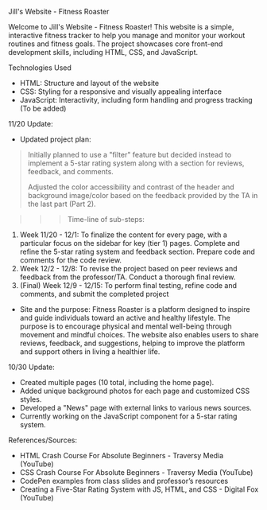Jill's Website - Fitness Roaster

Welcome to Jill's Website - Fitness Roaster! 
This website is a simple, interactive fitness tracker to help you manage and monitor your workout routines and fitness goals. 
The project showcases core front-end development skills, including HTML, CSS, and JavaScript.


Technologies Used
- HTML: Structure and layout of the website
- CSS: Styling for a responsive and visually appealing interface
- JavaScript: Interactivity, including form handling and progress tracking (To be added)

11/20 Update:
- Updated project plan:
 > Initially planned to use a "filter" feature but decided instead to implement a 5-star rating system along with a section for reviews, feedback, and comments.
> 
 > Adjusted the color accessibility and contrast of the header and background image/color based on the feedback provided by the TA in the last part (Part 2).

> >> Time-line of sub-steps:
1. Week 11/20 - 12/1: To finalize the content for every page, with a particular focus on the sidebar for key (tier 1) pages. Complete and refine the 5-star rating system and feedback section. Prepare code and comments for the code review.
2. Week 12/2 - 12/8: To revise the project based on peer reviews and feedback from the professor/TA. Conduct a thorough final review.
3. (Final) Week 12/9 - 12/15: To perform final testing, refine code and comments, and submit the completed project

- Site and the purpose: 
Fitness Roaster is a platform designed to inspire and guide individuals toward an active and healthy lifestyle. The purpose is to encourage physical and mental well-being through movement and mindful choices. The website also enables users to share reviews, feedback, and suggestions, helping to improve the platform and support others in living a healthier life.


10/30 Update:
- Created multiple pages (10 total, including the home page).
- Added unique background photos for each page and customized CSS styles.
- Developed a "News" page with external links to various news sources.
- Currently working on the JavaScript component for a 5-star rating system.

References/Sources:
- HTML Crash Course For Absolute Beginners - Traversy Media (YouTube)
- CSS Crash Course For Absolute Beginners - Traversy Media (YouTube)
- CodePen examples from class slides and professor’s resources
- Creating a Five-Star Rating System with JS, HTML, and CSS - Digital Fox (YouTube)

